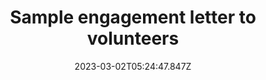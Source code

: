 ---
title: 6. Sample engagement letter to volunteers
date: 2023-03-02T05:24:47.847Z
order: "6"
description: ""
---